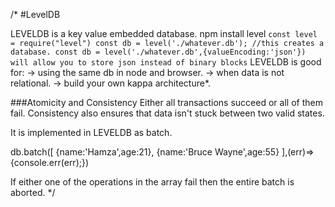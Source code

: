 /*
#LevelDB

LEVELDB is a key value embedded database.
npm install level
`
const level = require("level")
const db = level('./whatever.db');
//this creates a database.
const db = level('./whatever.db',{valueEncoding:'json'}) will allow you to store json instead of binary blocks
`
LEVELDB is good for:
-> using the same db in node and browser.
-> when data is not relational.
-> build your own kappa architecture*.

###Atomicity and Consistency
Either all transactions succeed or all of them fail.
Consistency also ensures that data isn't stuck between two valid states.

It is implemented in LEVELDB as batch.

db.batch([
    {name:'Hamza',age:21},
    {name:'Bruce Wayne',age:55}
],(err)=>{console.err(err);})

If either one of the operations in the array fail then the entire batch is aborted.
*/

